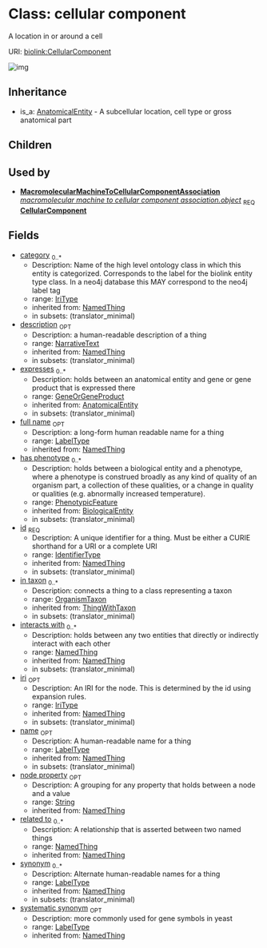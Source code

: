 # Class: cellular component


A location in or around a cell

URI: [biolink:CellularComponent](https://w3id.org/biolink/vocab/CellularComponent)

![img](http://yuml.me/diagram/nofunky;dir:TB/class/\[NamedThing]<filler(i)%200..1-%20\[CellularComponent|id(i):identifier_type;name(i):label_type%20%3F;category(i):iri_type%20*;node_property(i):string%20%3F;iri(i):iri_type%20%3F;synonym(i):label_type%20*;full_name(i):label_type%20%3F;description(i):narrative_text%20%3F;systematic_synonym(i):label_type%20%3F;creation_date(i):date%20%3F;update_date(i):date%20%3F;has_chemical_formula(i):chemical_formula_value%20%3F;aggregate_statistic(i):string%20%3F;interbase_coordinate(i):string%20%3F],%20\[OntologyClass]<has%20molecular%20consequence(i)%200..*-%20\[CellularComponent],%20\[NamedThing]<same%20as(i)%200..*-%20\[CellularComponent],%20\[NamedThing]<produces(i)%200..*-%20\[CellularComponent],%20\[Disease]<manifestation%20of(i)%200..*-%20\[CellularComponent],%20\[NamedThing]<derives%20from(i)%200..*-%20\[CellularComponent],%20\[NamedThing]<derives%20into(i)%200..*-%20\[CellularComponent],%20\[Occurrent]<capable%20of(i)%200..*-%20\[CellularComponent],%20\[Occurrent]<actively%20involved%20in(i)%200..*-%20\[CellularComponent],%20\[Occurrent]<participates%20in(i)%200..*-%20\[CellularComponent],%20\[NamedThing]<part%20of(i)%200..*-%20\[CellularComponent],%20\[NamedThing]<has%20part(i)%200..*-%20\[CellularComponent],%20\[NamedThing]<overlaps(i)%200..*-%20\[CellularComponent],%20\[NamedThing]<model%20of(i)%200..*-%20\[CellularComponent],%20\[NamedThing]<location%20of(i)%200..*-%20\[CellularComponent],%20\[NamedThing]<located%20in(i)%200..*-%20\[CellularComponent],%20\[NamedThing]<occurs%20in(i)%200..*-%20\[CellularComponent],%20\[NamedThing]<prevents(i)%200..*-%20\[CellularComponent],%20\[NamedThing]<causes(i)%200..*-%20\[CellularComponent],%20\[NamedThing]<contributes%20to(i)%200..*-%20\[CellularComponent],%20\[NamedThing]<predisposes(i)%200..*-%20\[CellularComponent],%20\[NamedThing]<affects%20risk%20for(i)%200..*-%20\[CellularComponent],%20\[NamedThing]<colocalizes%20with(i)%200..*-%20\[CellularComponent],%20\[NamedThing]<coexists%20with(i)%200..*-%20\[CellularComponent],%20\[NamedThing]<xenologous%20to(i)%200..*-%20\[CellularComponent],%20\[NamedThing]<orthologous%20to(i)%200..*-%20\[CellularComponent],%20\[NamedThing]<paralogous%20to(i)%200..*-%20\[CellularComponent],%20\[NamedThing]<homologous%20to(i)%200..*-%20\[CellularComponent],%20\[NamedThing]<disrupts(i)%200..*-%20\[CellularComponent],%20\[NamedThing]<negatively%20regulates(i)%200..*-%20\[CellularComponent],%20\[NamedThing]<positively%20regulates(i)%200..*-%20\[CellularComponent],%20\[NamedThing]<regulates(i)%200..*-%20\[CellularComponent],%20\[NamedThing]<affects(i)%200..*-%20\[CellularComponent],%20\[NamedThing]<physically%20interacts%20with(i)%200..*-%20\[CellularComponent],%20\[NamedThing]<interacts%20with(i)%200..*-%20\[CellularComponent],%20\[NamedThing]<related%20to(i)%200..*-%20\[CellularComponent],%20\[PhenotypicFeature]<has%20phenotype(i)%200..*-%20\[CellularComponent],%20\[OrganismTaxon]<in%20taxon(i)%200..*-%20\[CellularComponent],%20\[GeneOrGeneProduct]<expresses(i)%200..*-%20\[CellularComponent],%20\[MacromolecularMachineToCellularComponentAssociation]-%20object%201..1>\[CellularComponent],%20\[AnatomicalEntity]^-\[CellularComponent])
## Inheritance

 *  is_a: [AnatomicalEntity](AnatomicalEntity.md) - A subcellular location, cell type or gross anatomical part
## Children

## Used by

 *  **[MacromolecularMachineToCellularComponentAssociation](MacromolecularMachineToCellularComponentAssociation.md)** *[macromolecular machine to cellular component association.object](macromolecular_machine_to_cellular_component_association_object.md)*  <sub>REQ</sub>  **[CellularComponent](CellularComponent.md)**
## Fields

 * [category](category.md)  <sub>0..*</sub>
    * Description: Name of the high level ontology class in which this entity is categorized. Corresponds to the label for the biolink entity type class. In a neo4j database this MAY correspond to the neo4j label tag
    * range: [IriType](IriType.md)
    * inherited from: [NamedThing](NamedThing.md)
    * in subsets: (translator_minimal)
 * [description](description.md)  <sub>OPT</sub>
    * Description: a human-readable description of a thing
    * range: [NarrativeText](NarrativeText.md)
    * inherited from: [NamedThing](NamedThing.md)
    * in subsets: (translator_minimal)
 * [expresses](expresses.md)  <sub>0..*</sub>
    * Description: holds between an anatomical entity and gene or gene product that is expressed there
    * range: [GeneOrGeneProduct](GeneOrGeneProduct.md)
    * inherited from: [AnatomicalEntity](AnatomicalEntity.md)
    * in subsets: (translator_minimal)
 * [full name](full_name.md)  <sub>OPT</sub>
    * Description: a long-form human readable name for a thing
    * range: [LabelType](LabelType.md)
    * inherited from: [NamedThing](NamedThing.md)
 * [has phenotype](has_phenotype.md)  <sub>0..*</sub>
    * Description: holds between a biological entity and a phenotype, where a phenotype is construed broadly as any kind of quality of an organism part, a collection of these qualities, or a change in quality or qualities (e.g. abnormally increased temperature).
    * range: [PhenotypicFeature](PhenotypicFeature.md)
    * inherited from: [BiologicalEntity](BiologicalEntity.md)
    * in subsets: (translator_minimal)
 * [id](id.md)  <sub>REQ</sub>
    * Description: A unique identifier for a thing. Must be either a CURIE shorthand for a URI or a complete URI
    * range: [IdentifierType](IdentifierType.md)
    * inherited from: [NamedThing](NamedThing.md)
    * in subsets: (translator_minimal)
 * [in taxon](in_taxon.md)  <sub>0..*</sub>
    * Description: connects a thing to a class representing a taxon
    * range: [OrganismTaxon](OrganismTaxon.md)
    * inherited from: [ThingWithTaxon](ThingWithTaxon.md)
    * in subsets: (translator_minimal)
 * [interacts with](interacts_with.md)  <sub>0..*</sub>
    * Description: holds between any two entities that directly or indirectly interact with each other
    * range: [NamedThing](NamedThing.md)
    * inherited from: [NamedThing](NamedThing.md)
    * in subsets: (translator_minimal)
 * [iri](iri.md)  <sub>OPT</sub>
    * Description: An IRI for the node. This is determined by the id using expansion rules.
    * range: [IriType](IriType.md)
    * inherited from: [NamedThing](NamedThing.md)
    * in subsets: (translator_minimal)
 * [name](name.md)  <sub>OPT</sub>
    * Description: A human-readable name for a thing
    * range: [LabelType](LabelType.md)
    * inherited from: [NamedThing](NamedThing.md)
    * in subsets: (translator_minimal)
 * [node property](node_property.md)  <sub>OPT</sub>
    * Description: A grouping for any property that holds between a node and a value
    * range: [String](String.md)
    * inherited from: [NamedThing](NamedThing.md)
 * [related to](related_to.md)  <sub>0..*</sub>
    * Description: A relationship that is asserted between two named things
    * range: [NamedThing](NamedThing.md)
    * inherited from: [NamedThing](NamedThing.md)
 * [synonym](synonym.md)  <sub>0..*</sub>
    * Description: Alternate human-readable names for a thing
    * range: [LabelType](LabelType.md)
    * inherited from: [NamedThing](NamedThing.md)
    * in subsets: (translator_minimal)
 * [systematic synonym](systematic_synonym.md)  <sub>OPT</sub>
    * Description: more commonly used for gene symbols in yeast
    * range: [LabelType](LabelType.md)
    * inherited from: [NamedThing](NamedThing.md)
